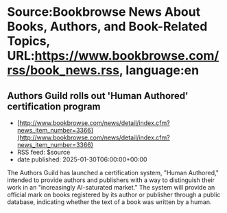 # Source:Bookbrowse News About Books, Authors, and Book-Related Topics, URL:https://www.bookbrowse.com/rss/book_news.rss, language:en

## Authors Guild rolls out 'Human Authored' certification program
 - [http://www.bookbrowse.com/news/detail/index.cfm?news_item_number=3366](http://www.bookbrowse.com/news/detail/index.cfm?news_item_number=3366)
 - RSS feed: $source
 - date published: 2025-01-30T06:00:00+00:00

The Authors Guild has launched a certification system, "Human Authored," intended to provide authors and publishers with a way to distinguish their work in an "increasingly AI-saturated market." The system will provide an official mark on books registered by its author or publisher through a public database, indicating whether the text of a book was written by a human.

